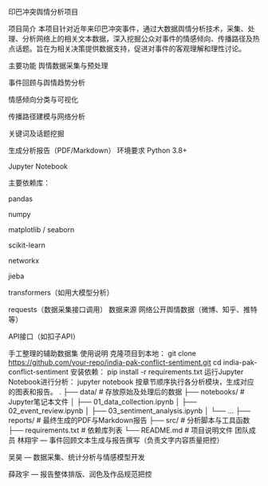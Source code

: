 印巴冲突舆情分析项目


项目简介
本项目针对近年来印巴冲突事件，通过大数据舆情分析技术，采集、处理、分析网络上的相关文本数据，深入挖掘公众对事件的情感倾向、传播路径及热点话题。旨在为相关决策提供数据支持，促进对事件的客观理解和理性讨论。

主要功能
舆情数据采集与预处理

事件回顾与舆情趋势分析

情感倾向分类与可视化

传播路径建模与网络分析

关键词及话题挖掘

生成分析报告（PDF/Markdown）
环境要求
Python 3.8+

Jupyter Notebook

主要依赖库：

pandas

numpy

matplotlib / seaborn

scikit-learn

networkx

jieba

transformers（如用大模型分析）

requests（数据采集接口调用）
数据来源
网络公开舆情数据（微博、知乎、推特等）

API接口（如扣子API）

手工整理的辅助数据集
使用说明
克隆项目到本地：
git clone https://github.com/your-repo/india-pak-conflict-sentiment.git
cd india-pak-conflict-sentiment
安装依赖：
pip install -r requirements.txt
运行Jupyter Notebook进行分析：
jupyter notebook
按章节顺序执行各分析模块，生成对应的图表和报告。
.
├── data/                  # 存放原始及处理后的数据
├── notebooks/             # Jupyter笔记本文件
│   ├── 01_data_collection.ipynb
│   ├── 02_event_review.ipynb
│   ├── 03_sentiment_analysis.ipynb
│   └── ...
├── reports/               # 最终生成的PDF与Markdown报告
├── src/                   # 分析脚本与工具函数
├── requirements.txt       # 依赖库列表
└── README.md              # 项目说明文件
团队成员
林翔宇 — 事件回顾文本生成与报告撰写（负责文字内容质量把控）

吴昊 — 数据采集、统计分析与情感模型开发

薛政宇 — 报告整体排版、润色及作品规范把控
